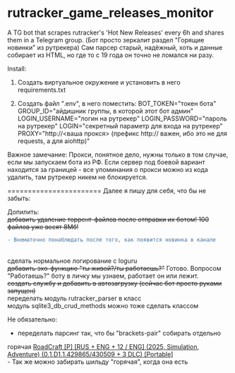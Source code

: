# rutracker_game_releases_monitor
A TG bot that scrapes rutracker's 'Hot New Releases' every 6h and shares them in a Telegram group.
(Бот просто зеркалит раздел "Горящие новинки" из рутрекера)
Сам парсер старый, надёжный, хоть и данные собирает из HTML, но где то с 19 года он точно не ломался ни разу.

Install:
1. Создать виртуальное окружение и установить в него requirements.txt

2. Создать файл ".env", в него поместить:
BOT_TOKEN="токен бота"
GROUP_ID="айдишник группы, в которой этот бот админ"
LOGIN_USERNAME="логин на рутрекер"
LOGIN_PASSWORD="пароль на рутрекер"
LOGIN="секретный параметр для входа на рутрекер"
PROXY="http://<ваша прокся> (префикс http:// важен, ибо это не для requests, а для aiohttp)"

Важное замечание:
Прокси, понятное дело, нужны только в том случае, если мы запускаем бота из РФ. Если сервер под боевой вариант находится за границей - все упоминания о прокси можно из кода удалить, там рутрекер никем не блокируется.

======================= Далее я пишу для себя, что бы не забыть:<br>

Допилить:<br>
<del>добавить удаление торрент-файлов после отправки их ботом! 100 файлов уже весят 8Мб!</del> 
```diff
- Внематочно понаблюдать после того, как появится новинка в канале
```
<br>
сделать нормальное логирование с loguru<br>
<del>добавить эхо-функцию "ты живой?/ты работаешь?"</del> Готово. Вопросом "Работаешь?" боту в личку мы узнаем, работает он или лежит.<br>
<del>создать службу и добавить в автозагрузку (сейчас бот просто руками запущен)</del><br>
переделать модуль rutracker_parser в класс<br>
модуль sqlite3_db_crud_methods можно тоже сделать классом<br>

Не обязательно:
- переделать парсинг так, что бы "brackets-pair" собирать отдельно 
<div class="wbr t-title">
	<span class="ttp-label ttp-hot">горячая</span>
	<a data-topic_id="6695479" class="med tLink tt-text ts-text hl-tags bold tags-initialized" href="viewtopic.php?t=6695479">RoadCraft
		<span class="brackets-pair">[P]</span>
		<span class="brackets-pair">[RUS + ENG + 12 / ENG]</span>
		<span class="brackets-pair">(2025, Simulation, Adventure)</span>
		<span class="brackets-pair">(0.<wbr>1.<wbr>D1.<wbr>1.<wbr>429865/430509 + 3 DLC)</span>
		<span class="brackets-pair">[Portable]</span>
	</a>
</div>
- Так же можно забирать шильду "горячая", когда она есть
